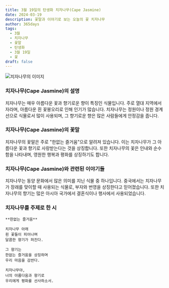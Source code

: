 ```yaml
---
title: 3월 19일의 탄생화 치자나무(Cape Jasmine)
date: 2024-03-19
description: 꽃말과 이야기로 보는 오늘의 꽃 치자나무
author: 365days
tags:
  - 3월
  - 치자나무
  - 꽃말
  - 탄생화
  - 3월 19일
  - 꽃
draft: false
---
```



![치자나무의 이미지](https://cdn.pixabay.com/photo/2021/07/09/20/23/gardenia-jasminoides-6399959_640.jpg#center)


### 치자나무(Cape Jasmine)의 설명

치자나무는 매우 아름다운 꽃과 향기로운 향이 특징인 식물입니다. 주로 열대 지역에서 자라며, 아름다운 흰 꽃봉오리로 인해 인기가 많습니다. 치자나무는 정원이나 정원 경계선으로 식물로서 많이 사용되며, 그 향기로운 향은 많은 사람들에게 안정감을 줍니다.

### 치자나무(Cape Jasmine)의 꽃말

치자나무의 꽃말은 주로 "한없는 즐거움"으로 알려져 있습니다. 이는 치자나무가 그 아름다운 꽃과 향기로 사랑받는다는 것을 상징합니다. 또한 치자나무의 꽃은 인내와 순수함을 나타내며, 영원한 행복과 평화를 상징하기도 합니다.

### 치자나무(Cape Jasmine)와 관련된 이야기들

치자나무는 동양 문화에서 많은 의미를 지닌 식물 중 하나입니다. 중국에서는 치자나무가 장래를 맞이할 때 사용되는 식물로, 부자와 번영을 상징한다고 믿어졌습니다. 또한 치자나무의 향기는 많은 아시아 국가에서 결혼식이나 행사에서 사용되었습니다.

### 치자나무를 주제로 한 시

	**한없는 즐거움**
	
	치자나무 아래  
	흰 꽃들이 피어나며  
	달콤한 향기가 퍼진다.  
	
	그 향기는  
	한없는 즐거움을 상징하며  
	우리 마음을 감싼다.  
	
	치자나무야,  
	너의 아름다움과 향기로  
	우리에게 평화를 선사하소서.

